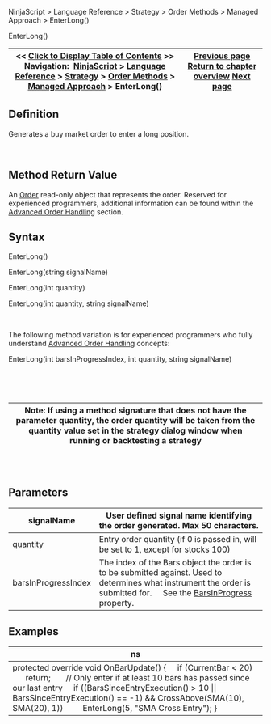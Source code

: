 ﻿


NinjaScript \> Language Reference \> Strategy \> Order Methods \> Managed Approach \> EnterLong()






















EnterLong()







| \<\< [Click to Display Table of Contents](enterlong.md) \>\> **Navigation:**     [NinjaScript](ninjascript-1.md) \> [Language Reference](language_reference_wip-1.md) \> [Strategy](strategy-1.md) \> [Order Methods](order_methods-1.md) \> [Managed Approach](managed_approach-1.md) \> EnterLong() | [Previous page](managed_changeorder-1.md) [Return to chapter overview](managed_approach-1.md) [Next page](enterlonglimit-1.md) |
| --- | --- |











## Definition


Generates a buy market order to enter a long position.


 


## Method Return Value


An [Order](order-1.md) read\-only object that represents the order. Reserved for experienced programmers, additional information can be found within the [Advanced Order Handling](advanced_order_handling-1.md) section.


## 


## Syntax


EnterLong()   

EnterLong(string signalName)


EnterLong(int quantity)


EnterLong(int quantity, string signalName)


 


The following method variation is for experienced programmers who fully understand [Advanced Order Handling](advanced_order_handling-1.md) concepts:


EnterLong(int barsInProgressIndex, int quantity, string signalName)


 


 




| Note: If using a method signature that does not have the parameter quantity, the order quantity will be taken from the quantity value set in the strategy dialog window when running or backtesting a strategy |
| --- |



## 


 


## Parameters




| signalName | User defined signal name identifying the order generated. Max 50 characters. |
| --- | --- |
| quantity | Entry order quantity (if 0 is passed in, will be set to 1, except for stocks 100\) |
| barsInProgressIndex | The index of the Bars object the order is to be submitted against. Used to determines what instrument the order is submitted for.      See the [BarsInProgress](barsinprogress-1.md) property. |



## 


## 


## Examples




| ns |
| --- |
| protected override void OnBarUpdate() {      if (CurrentBar \< 20)          return;        // Only enter if at least 10 bars has passed since our last entry      if ((BarsSinceEntryExecution() \> 10 \|\| BarsSinceEntryExecution() \=\= \-1) \&\& CrossAbove(SMA(10), SMA(20), 1))          EnterLong(5, "SMA Cross Entry"); } |










